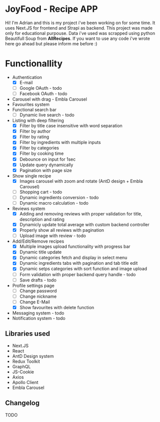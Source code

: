 # JoyFood - Recipe APP

Hi! I'm Adrian and this is my project i've been working on for some time. It uses Next.JS for frontend and Strapi as backend. This project was made only for educational purpouse. Data i've used was scrapped using python Beautifull Soup from **AllRecipes**. If you want to use any code i've wrote here go ahead but please inform me before :)

# Functionallity

- Authentication
  - [x] E-mail
  - [ ] Google OAuth - todo
  - [ ] Facebook OAuth - todo
- Carousel with drag - Embla Carousel
- Favourites system
- Functional search bar
  - [ ] Dynamic live search - todo
- Listing with deep filtering
  - [x] Filter by title case insensitive with word separation
  - [x] Filter by author
  - [x] Filter by rating
  - [x] Filter by ingredients with multiple inputs
  - [x] Filter by categories
  - [x] Filter by cooking time
  - [x] Debounce on input for 1sec
  - [x] Update query dynamically
  - [x] Pagination with page size
- Show single recipe
  - [x] Images carousel with zoom and rotate (AntD design + Embla Carousel)
  - [ ] Shopping cart - todo
  - [ ] Dynamic ingredients conversion - todo
  - [ ] Dynamic macro calculation - todo
- Reviews system
  - [x] Adding and removing reviews with proper validation for title, description and rating
  - [x] Dynamicly update total average with custom backend controller
  - [x] Properly show all reviews with pagination
  - [ ] Upload image with review - todo
- Add/Edit/Remove recipes
  - [x] Multiple images upload functionality with progress bar
  - [x] Dynamic title update
  - [x] Dynamic categories fetch and display in select menu
  - [x] Dynamic ingredients tabs with pagination and tab title edit
  - [x] Dynamic setps categories with sort function and image upload
  - [ ] Form validation with proper backend query handle - todo
  - [ ] Save drafts - todo
- Profile settings page
  - [ ] Change password
  - [ ] Change nickname
  - [ ] Change E-Mail
  - [x] Show favourites with delete function
- Messaging system - todo
- Notification system - todo

## Libraries used

- Next.JS
- React
- AntD Design system
- Redux Toolkit
- GraphQL
- JS-Cookie
- Axios
- Apollo Client
- Embla Carousel

## Changelog

TODO
